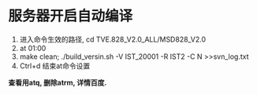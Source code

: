 # 服务器开启自动编译 #
1. 进入命令生效的路径, cd TVE.828_V2.0_ALL/MSD828_V2.0
2. at 01:00
3. make clean; ./build_versin.sh -V IST_20001 -R IST2 -C N >>svn_log.txt
4.  Ctrl+d 结束at命令设置

 **查看用atq, 删除atrm, 详情百度.**